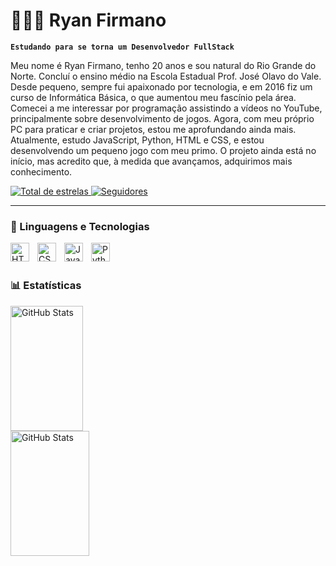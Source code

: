 # 👩🏻‍💻 Ryan Firmano

**`Estudando para se torna um Desenvolvedor FullStack`**

Meu nome é Ryan Firmano, tenho 20 anos e sou natural do Rio Grande do Norte. Concluí o ensino médio na Escola Estadual Prof. José Olavo do Vale. Desde pequeno, sempre fui apaixonado por tecnologia, e em 2016 fiz um curso de Informática Básica, o que aumentou meu fascínio pela área. Comecei a me interessar por programação assistindo a vídeos no YouTube, principalmente sobre desenvolvimento de jogos. Agora, com meu próprio PC para praticar e criar projetos, estou me aprofundando ainda mais. Atualmente, estudo JavaScript, Python, HTML e CSS, e estou desenvolvendo um pequeno jogo com meu primo. O projeto ainda está no início, mas acredito que, à medida que avançamos, adquirimos mais conhecimento.

<p align="left">
      <a href="https://github.com/Larissakich?tab=repositories&sort=stargazers">
        <img 
            alt="Total de estrelas" 
            title="Total de estrelas GitHub" 
            src="https://custom-icon-badges.demolab.com/github/stars/Ryanf202?color=55960c&style=for-the-badge&labelColor=488207&logo=star&label=estrelas"
        />
    </a>
    <a href="https://github.com/Ryanf202?tab=followers">
        <img 
            alt="Seguidores" 
            title="Me siga no GitHub" 
            src="https://custom-icon-badges.demolab.com/github/followers/Ryanf202?color=236ad3&labelColor=1155ba&style=for-the-badge&logo=github&label=Seguidores&logoColor=white"
        />
    </a>
</p>

---

### 🤖 Linguagens e Tecnologias

<img 
    align="left" 
    alt="HTML"
    title="HTML" 
    width="30px" 
    style="padding-right: 10px;" 
    src="https://cdn.jsdelivr.net/gh/devicons/devicon@latest/icons/html5/html5-original.svg" 
/>
<img 
    align="left" 
    alt="CSS" 
    title="CSS"
    width="30px" 
    style="padding-right: 10px;" 
    src="https://cdn.jsdelivr.net/gh/devicons/devicon@latest/icons/css3/css3-original.svg" 
/>
<img 
    align="left" 
    alt="JavaScript" 
    title="JavaScript"
    width="30px" 
    style="padding-right: 10px;" 
    src="https://cdn.jsdelivr.net/gh/devicons/devicon@latest/icons/javascript/javascript-original.svg" 
/>

<img 
    align="left" 
    alt="Python" 
    title="Python"
    width="30px" 
    style="padding-right: 10px;" 
    src="https://cdn.jsdelivr.net/gh/devicons/devicon@latest/icons/python/python-original.svg" 
/>

<br/>
<br/>

### 📊 Estatísticas

<p>
  <img 
    align="left" 
    alt="GitHub Stats" 
    height="200" 
    style="padding-right: 10px;" 
    src="https://github-readme-stats.vercel.app/api?username=Ryanf202&show_icons=true&theme=tokyonight&include_all_commits=true&locale=pt-br"
    img width="48%" src="link" 
  />

<img 
      align="left" 
      alt="GitHub Stats" 
      height="200" 
      src="https://github-readme-stats.vercel.app/api/top-langs/?username=Ryanf202&theme=tokyonight&layout=compact&custom_title=Tecnologias&langs_count=9"
      img width="50%" src="link" 
  />

</p>
